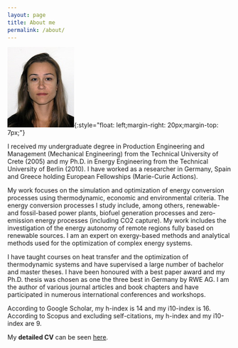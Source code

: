 ```yaml
---
layout: page
title: About me
permalink: /about/
---
```


![Fontina Petrakopoulou](/files/fontina_profile.jpg){:style="float: left;margin-right: 20px;margin-top: 7px;"}

I received my undergraduate degree in Production Engineering and Management
(Mechanical Engineering) from the Technical University of Crete (2005) and my Ph.D. in
Energy Engineering from the Technical University of Berlin (2010).
I have worked as a researcher in Germany,
Spain and Greece holding European Fellowships (Marie-Curie Actions).

My work focuses on the simulation and optimization of energy conversion processes
using thermodynamic, economic and environmental criteria. The energy conversion
processes I study include, among others, renewable- and fossil-based power plants,
biofuel generation processes and zero-emission energy processes
(including CO2 capture). My work includes the investigation of the
energy autonomy of remote regions fully based on renewable sources.
I am an expert on exergy-based methods and analytical methods used
for the optimization of complex energy systems.

I have taught courses on heat transfer and the optimization of thermodynamic
systems and have supervised a large number of bachelor and master theses.
I have been honoured with a best paper award and my Ph.D. thesis was chosen
as one the three best in Germany by RWE AG. I am the author of various journal
articles and book chapters and have participated in numerous international
conferences and workshops.

According to Google Scholar, my h-index is 14 and my i10-index is 16.
According to Scopus and excluding self-citations, my h-index and my i10-index are 9.

My **detailed CV** can be seen [here](/files/CurriculumVitae_Petrakopoulou.pdf).

